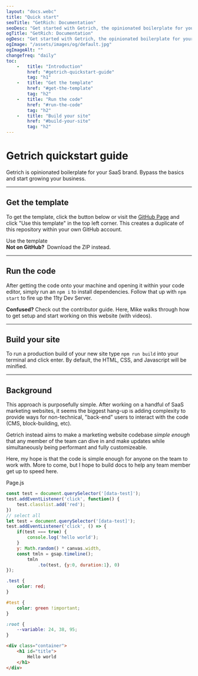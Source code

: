```yaml
---
layout: "docs.webc"
title: "Quick start"
seoTitle: "GetRich: Documentation"
seoDesc: "Get started with Getrich, the opinionated boilerplate for your SaaS brand."
ogTitle: "GetRich: Documentation"
ogDesc: "Get started with Getrich, the opinionated boilerplate for your SaaS brand."
ogImage: "/assets/images/og/default.jpg"
ogImageAlt: ""
changefreq: "daily"
toc:
    -   title: "Introduction"
        href: "#getrich-quickstart-guide"
        tag: "h1"
    -   title: "Get the template"
        href: "#get-the-template"
        tag: "h2"
    -   title: "Run the code"
        href: "#run-the-code"
        tag: "h2"
    -   title: "Build your site"
        href: "#build-your-site"
        tag: "h2"
---
```


# Getrich quickstart guide

<p class="intro">Getrich is opinionated boilerplate for your SaaS brand. Bypass the basics and start growing your business.</p>

---

## Get the template

To get the template, click the button below or visit the [GitHub Page](https://github.com/stillingdesign/getrich) and click "Use this template" in the top left corner. This creates a duplicate of this repository within your own GitHub account.

<div class="flex flex-col justify-start md:flex-row md:items-center gap-16 mt-24">
    <link-btn href="https://github.com/new?template_name=getrich&template_owner=stillingdesign" class="variant-primary size-md" target="_blank">
        Use the template
        <github slot="left" class="-mt-2 mr-4"></github>
    </link-btn>
    <div class="relative w-full flex items-center justify-center py-10 px-16 bg-middleground rounded-6 border border-headline/10 text-14/140">
        <strong>Not on GitHub?&nbsp;</strong> <link-txt class="variant-text" href="https://github.com/stillingdesign/getrich/archive/refs/heads/main.zip" target="_blank">Download the ZIP instead.</link-txt>
    </div>
</div>

---

## Run the code

After getting the code onto your machine and opening it within your code editor, simply run an `npm i` to install dependencies. Follow that up with `npm start` to fire up the <link-txt class="variant-text" href="https://www.11ty.dev/docs/dev-server/" target="_blank">11ty Dev Server.</link-txt>

<md-block>
    <strong>Confused?</strong> Check out the <link-txt class="variant-text" href="/docs/how-it-works/">contributor guide.</link-txt> Here, Mike walks through how to get setup and start working on this website (with videos).
</md-block>

---

## Build your site

To run a production build of your new site type `npm run build` into your terminal and click enter. By default, the HTML, CSS, and Javascript will be minified.

---

## Background

This approach is purposefully simple. After working on a handful of SaaS marketing websites, it seems the biggest hang-up is adding complexity to provide ways for non-technical, "back-end" users to interact with the code (CMS, block-building, etc).

Getrich instead aims to make a marketing website codebase _simple enough_ that any member of the team can dive in and make updates while simultaneously being performant and fully customizeable.

Here, my hope is that the code is simple enough for anyone on the team to work with. More to come, but I hope to build docs to help any team member get up to speed here.

<md-code>
    Page.js
</md-code>

``` js
const test = document.querySelector('[data-test]');
test.addEventListener('click', function() {
    test.classlist.add('red');
})
// select all
let test = document.querySelector('[data-test]');
test.addEventListener('click', () => {
    if(test === true) {
        console.log('hello world');
    }
    y: Math.random() * canvas.width,
    const tmln = gsap.timeline();
        tmln
            .to(test, {y:0, duration:1}, 0)
});
```

``` css
.test {
    color: red;
}

#test {
    color: green !important;
}

:root {
    --variable: 24, 38, 95;
}
```

``` html
<div class="container">
    <h1 id="title">
        Hello world
    </h1>
</div>
```